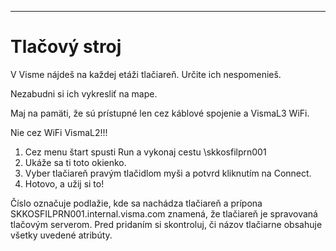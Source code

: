

---

# Tlačový stroj
V Visme nájdeš na každej etáži tlačiareň. Určite ich nespomenieš.

Nezabudni si ich vykresliť na mape.

Maj na pamäti, že sú prístupné len cez káblové spojenie a VismaL3 WiFi.

Nie cez WiFi VismaL2!!!

1. Cez menu štart spusti Run a vykonaj cestu \\skkosfilprn001
2. Ukáže sa ti toto okienko.
3. Vyber tlačiareň pravým tlačidlom myši a potvrd kliknutím na Connect.
4. Hotovo, a užij si to!

Číslo označuje podlažie, kde sa nachádza tlačiareň a prípona SKKOSFILPRN001.internal.visma.com znamená, že tlačiareň je spravovaná tlačovým serverom.
Pred pridaním si skontroluj, či názov tlačiarne obsahuje všetky uvedené atribúty.
